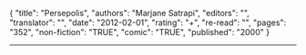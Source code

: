 {
"title": "Persepolis",
"authors": "Marjane Satrapi",
"editors": "",
"translator": "",
"date": "2012-02-01",
"rating": "+",
"re-read": "",
"pages": "352",
"non-fiction": "TRUE",
"comic": "TRUE",
"published": "2000"
}

---
